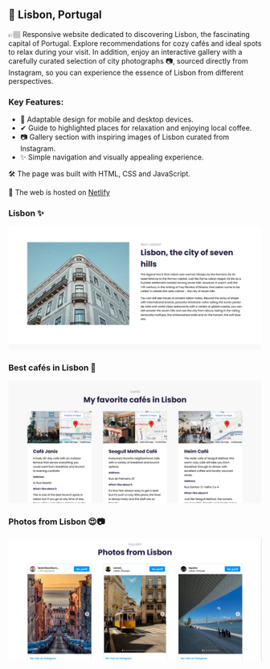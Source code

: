 ## 📍 Lisbon, Portugal
👉🏽 Responsive website dedicated to discovering Lisbon, the fascinating capital of Portugal. Explore recommendations for cozy cafés and ideal spots to relax during your visit. 
In addition, enjoy an interactive gallery with a carefully curated selection of city photographs 📷, sourced directly from Instagram, so you can experience the essence of Lisbon from different perspectives.

### Key Features:

- 📱 Adaptable design for mobile and desktop devices.
- ✔ Guide to highlighted places for relaxation and enjoying local coffee.
- 📷 Gallery section with inspiring images of Lisbon curated from Instagram.
- ✨ Simple navigation and visually appealing experience.


🛠 The page was built with HTML, CSS and JavaScript.

📌 The web is hosted on <a href="https://travelers-lisbon.netlify.app/">Netlify</a>

### Lisbon ✨ 
<img src="images/lisbon-city.png" alt="About Lisbon" width="700"/>

### Best cafés in Lisbon 🤩
<img src="images/cafes-lisbon.png" alt="Cafés in Lisbon" width="700"/>

### Photos from Lisbon 😍📷
<img src="images/lisbon-gallery.png" alt="Photos from Lisbon" width="700"/>
